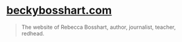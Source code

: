 # [beckybosshart.com](https://potpiedigital.github.io/beckybosshart.com)
> The website of Rebecca Bosshart, author, journalist, teacher, redhead.
